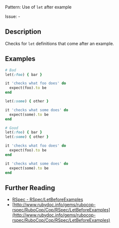 Pattern: Use of `let` after example

Issue: -

## Description

Checks for `let` definitions that come after an example.

## Examples

```ruby
# Bad
let(:foo) { bar }

it 'checks what foo does' do
  expect(foo).to be
end

let(:some) { other }

it 'checks what some does' do
  expect(some).to be
end

# Good
let(:foo) { bar }
let(:some) { other }

it 'checks what foo does' do
  expect(foo).to be
end

it 'checks what some does' do
  expect(some).to be
end
```

## Further Reading

* [RSpec - RSpec/LetBeforeExamples](https://rubocop-rspec.readthedocs.io/en/latest/cops_rspec/#rspecletbeforeexamples)
* [http://www.rubydoc.info/gems/rubocop-rspec/RuboCop/Cop/RSpec/LetBeforeExamples](http://www.rubydoc.info/gems/rubocop-rspec/RuboCop/Cop/RSpec/LetBeforeExamples)
